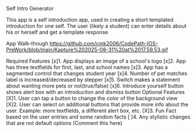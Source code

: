 Self Intro Generator


This app is a self introduction app, used in creating a short templated introduction for one self. The user (likely a student) can enter details about his or herself and get a template response

App Walk-though
https://github.com/cmk2006/CodePath-IOS-PreWork/blob/main/Kapture%202025-08-31%20at%2017.59.53.gif

Required Features
[x]1. App displays an image of a school's logo
[x]2. App has three textfields for first, last, and school names
[x]3. App has a segmented control that changes student year
[x]4. Number of pet matches label is increased/decreased by stepper
[x]5. Switch makes a statement about wanting more pets or not(true/false)
[x]6. Introduce yourself button shows alert box with an introduciton and dismiss button
Optional Features
[X]1. User can tap a button to change the color of the background view
[X]2. User can select on additional buttons that provide more info about the user. Example: more textfields, a different alert box, etc.
[X]3. Fun Fact based on the user entries and some random facts
[ ]4. Any stylistic changes that are not default options (Comment this here)
